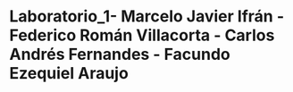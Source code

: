 # Laboratorio_1- Marcelo Javier Ifrán - Federico Román Villacorta - Carlos Andrés Fernandes - Facundo Ezequiel Araujo
